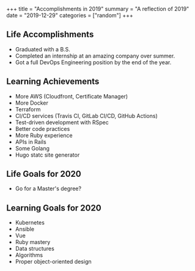 +++
title = "Accomplishments in 2019"
summary = "A reflection of 2019"
date = "2019-12-29"
categories = ["random"]
+++

## Life Accomplishments

- Graduated with a B.S.
- Completed an internship at an amazing company over summer.
- Got a full DevOps Engineering position by the end of the year.

## Learning Achievements

- More AWS (Cloudfront, Certificate Manager)
- More Docker
- Terraform
- CI/CD services (Travis CI, GitLab CI/CD, GitHub Actions)
- Test-driven development with RSpec
- Better code practices
- More Ruby experience
- APIs in Rails
- Some Golang
- Hugo statc site generator

## Life Goals for 2020

- Go for a Master's degree?

## Learning Goals for 2020

- Kubernetes
- Ansible
- Vue
- Ruby mastery
- Data structures
- Algorithms
- Proper object-oriented design
